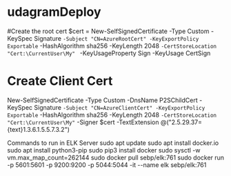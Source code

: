 # udagramDeploy



#Create the root cert
$cert = New-SelfSignedCertificate -Type Custom -KeySpec Signature `
-Subject "CN=AzureRootCert" -KeyExportPolicy Exportable `
-HashAlgorithm sha256 -KeyLength 2048 `
-CertStoreLocation "Cert:\CurrentUser\My"  `
-KeyUsageProperty Sign -KeyUsage CertSign

 # Create Client Cert
New-SelfSignedCertificate -Type Custom -DnsName P2SChildCert -KeySpec Signature `
-Subject "CN=AzureClientCert" -KeyExportPolicy Exportable `
-HashAlgorithm sha256 -KeyLength 2048 `
-CertStoreLocation "Cert:\CurrentUser\My" `
-Signer $cert -TextExtension @("2.5.29.37={text}1.3.6.1.5.5.7.3.2")


Commands to run in ELK Server
sudo apt update
sudo apt install docker.io
sudo apt install python3-pip
sudo pip3 install docker
sudo sysctl -w vm.max_map_count=262144
sudo docker pull sebp/elk:761 
sudo docker run -p 5601:5601 -p 9200:9200 -p 5044:5044 -it --name elk sebp/elk:761
